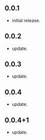 ## 0.0.1

* initial release.

## 0.0.2

* update.

## 0.0.3

* update.

## 0.0.4

* update.

## 0.0.4+1

* update.